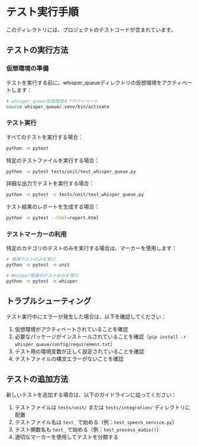 # テスト実行手順

このディレクトリには、プロジェクトのテストコードが含まれています。

## テストの実行方法

### 仮想環境の準備

テストを実行する前に、whisper_queueディレクトリの仮想環境をアクティベートします：

```bash
# whisper_queue仮想環境をアクティベート
source whisper_queue/.venv/bin/activate
```

### テスト実行

すべてのテストを実行する場合：

```bash
python -m pytest
```

特定のテストファイルを実行する場合：

```bash
python -m pytest tests/unit/test_whisper_queue.py
```

詳細な出力でテストを実行する場合：

```bash
python -m pytest -v tests/unit/test_whisper_queue.py
```

テスト結果のレポートを生成する場合：

```bash
python -m pytest --html=report.html
```

### テストマーカーの利用

特定のカテゴリのテストのみを実行する場合は、マーカーを使用します：

```bash
# 単体テストのみを実行
python -m pytest -m unit

# Whisper関連のテストのみを実行
python -m pytest -m whisper
```

## トラブルシューティング

テスト実行中にエラーが発生した場合は、以下を確認してください：

1. 仮想環境がアクティベートされていることを確認
2. 必要なパッケージがインストールされていることを確認（`pip install -r whisper_queue/config/requirement.txt`）
3. テスト用の環境変数が正しく設定されていることを確認
4. テストファイルの構文エラーがないことを確認

## テストの追加方法

新しいテストを追加する場合は、以下のガイドラインに従ってください：

1. テストファイルは `tests/unit/` または `tests/integration/` ディレクトリに配置
2. テストファイル名は `test_` で始める（例：`test_speech_service.py`）
3. テスト関数名も `test_` で始める（例：`test_process_audio()`）
4. 適切なマーカーを使用してテストを分類する
